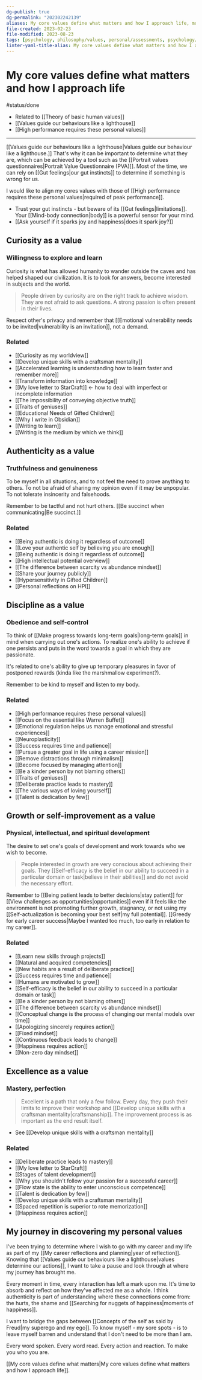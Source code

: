 ```yaml
---
dg-publish: true
dg-permalink: "202302242139"
aliases: My core values define what matters and how I approach life, most important values, behavioral guides, my personal philosophy, my PVA results, my portrait values questionnaire results, pva results, my key values, my core values, my values, my personal values, 
file-created: 2023-02-23
file-modified: 2023-08-23
tags: [psychology, philosophy/values, personal/assessments, psychology/psychometry/assessment]
linter-yaml-title-alias: My core values define what matters and how I approach life
---
```


# My core values define what matters and how I approach life

#status/done

- Related to [[Theory of basic human values]]
- [[Values guide our behaviours like a lighthouse]]
- [[High performance requires these personal values]]

---

[[Values guide our behaviours like a lighthouse|Values guide our behaviour like a lighthouse.]] That's why it can be important to determine what they are, which can be achieved by a tool such as the [[Portrait values questionnaires|Portrait Value Questionnaire (PVA)]]. Most of the time, we can rely on [[Gut feelings|our gut instincts]] to determine if something is wrong for us.

I would like to align my cores values with those of [[High performance requires these personal values|required of peak performance]].

- Trust your gut instincts - but beware of its [[Gut feelings|limitations]]. Your [[Mind-body connection|body]] is a powerful sensor for your mind.
- [[Ask yourself if it sparks joy and happiness|does it spark joy?]]

## Curiosity as a value

### Willingness to explore and learn

Curiosity is what has allowed humanity to wander outside the caves and has helped shaped our civilization. It is to look for answers, become interested in subjects and the world.

> People driven by curiosity are on the right track to achieve wisdom. They are not afraid to ask questions. A strong passion is often present in their lives.

Respect other's privacy and remember that [[Emotional vulnerability needs to be invited|vulnerability is an invitation]], not a demand.

### Related

- [[Curiosity as my worldview]]
- [[Develop unique skills with a craftsman mentality]]
- [[Accelerated learning is understanding how to learn faster and remember more]]
- [[Transform information into knowledge]]
- [[My love letter to StarCraft]] <- how to deal with imperfect or incomplete information
- [[The impossibility of conveying objective truth]]
- [[Traits of geniuses]]
- [[Educational Needs of Gifted Children]]
- [[Why I write in Obsidian]]
- [[Writing to learn]]
- [[Writing is the medium by which we think]]

## Authenticity as a value

### Truthfulness and genuineness

To be myself in all situations, and to not feel the need to prove anything to others. To not be afraid of sharing my opinion even if it may be unpopular. To not tolerate insincerity and falsehoods.

Remember to be tactful and not hurt others. [[Be succinct when communicating|Be succinct.]]

### Related

- [[Being authentic is doing it regardless of outcome]]
- [[Love your authentic self by believing you are enough]]
- [[Being authentic is doing it regardless of outcome]]
- [[High intellectual potential overview]]
- [[The difference between scarcity vs abundance mindset]]
- [[Share your journey publicly]]
- [[Hypersensitivity in Gifted Children]]
- [[Personal reflections on HPI]]

## Discipline as a value

### Obedience and self-control

To think of [[Make progress towards long-term goals|long-term goals]] in mind when carrying out one's actions. To realize one's ability to achieve if one persists and puts in the word towards a goal in which they are passionate.

It's related to one's ability to give up temporary pleasures in favor of postponed rewards (kinda like the marshmallow experiment?).

Remember to be kind to myself and listen to my body.

### Related

- [[High performance requires these personal values]]
- [[Focus on the essential like Warren Buffet]]
- [[Emotional regulation helps us manage emotional and stressful experiences]]
- [[Neuroplasticity]]
- [[Success requires time and patience]]
- [[Pursue a greater goal in life using a career mission]]
- [[Remove distractions through minimalism]]
- [[Become focused by managing attention]]
- [[Be a kinder person by not blaming others]]
- [[Traits of geniuses]]
- [[Deliberate practice leads to mastery]]
- [[The various ways of loving yourself]]
- [[Talent is dedication by few]]

## Growth or self-improvement as a value

### Physical, intellectual, and spiritual development

The desire to set one's goals of development and work towards who we wish to become.

> People interested in growth are very conscious about achieving their goals. They [[Self-efficacy is the belief in our ability to succeed in a particular domain or task|believe in their abilities]] and do not avoid the necessary effort.

Remember to [[Being patient leads to better decisions|stay patient]] for [[View challenges as opportunities|opportunities]] even if it feels like the environment is not promoting further growth, stagnancy, or not using my [[Self-actualization is becoming your best self|my full potential]].  [[Greedy for early career success|Maybe I wanted too much, too early in relation to my career]].

### Related

- [[Learn new skills through projects]]
- [[Natural and acquired competencies]]
- [[New habits are a result of deliberate practice]]
- [[Success requires time and patience]]
- [[Humans are motivated to grow]]
- [[Self-efficacy is the belief in our ability to succeed in a particular domain or task]]
- [[Be a kinder person by not blaming others]]
- [[The difference between scarcity vs abundance mindset]]
- [[Conceptual change is the process of changing our mental models over time]]
- [[Apologizing sincerely requires action]]
- [[Fixed mindset]]
- [[Continuous feedback leads to change]]
- [[Happiness requires action]]
- [[Non-zero day mindset]]

## Excellence as a value

### Mastery, perfection

> Excellent is a path that only a few follow. Every day, they push their limits to improve their workshop and [[Develop unique skills with a craftsman mentality|craftsmanship]]. The improvement process is as important as the end result itself.

- See [[Develop unique skills with a craftsman mentality]]

### Related

- [[Deliberate practice leads to mastery]]
- [[My love letter to StarCraft]]
- [[Stages of talent development]]
- [[Why you shouldn't follow your passion for a successful career]]
- [[Flow state is the ability to enter unconscious competence]]
- [[Talent is dedication by few]]
- [[Develop unique skills with a craftsman mentality]]
- [[Spaced repetition is superior to rote memorization]]
- [[Happiness requires action]]


## My journey in discovering my personal values

I've been trying to determine where I wish to go with my career and my life as part of my [[My career reflections and planning|year of reflection]]. Knowing that [[Values guide our behaviours like a lighthouse|values determine our actions]], I want to take a pause and look through at where my journey has brought me. 

Every moment in time, every interaction has left a mark upon me. It's time to absorb and reflect on how they've affected me as a whole. I think authenticity is part of understanding where these connections come from: the hurts, the shame and [[Searching for nuggets of happiness|moments of happiness]].

I want to bridge the gaps between [[Concepts of the self as said by Freud|my superego and my ego]]. To know myself - my sore spots - is to leave myself barren and understand that I don't need to be more than I am.

Every word spoken. Every word read. Every action and reaction. To make you who you are.

[[My core values define what matters|My core values define what matters and how I approach life]].
